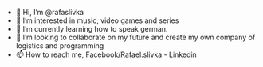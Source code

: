 - 👋 Hi, I’m @rafaslivka
- 👀 I’m interested in music, video games and series
- 🌱 I’m currently learning how to speak german.
- 💞️ I’m looking to collaborate on my future and create my own company of logistics and programming
- 📫 How to reach me, Facebook/Rafael.slivka - Linkedin

<!---
rafaslivka/rafaslivka is a ✨ special ✨ repository because its `README.md` (this file) appears on your GitHub profile.
You can click the Preview link to take a look at your changes.
--->
